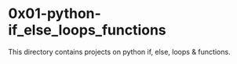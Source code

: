 # 0x01-python-if_else_loops_functions 

This directory contains projects on python if, else, loops & functions.
